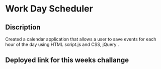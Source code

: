 #  Work Day Scheduler

## Discription 

Created a calendar application that allows a user to save events for each hour of the day using HTML script.js and CSS, jQuery .

## Deployed link for this weeks challange 


